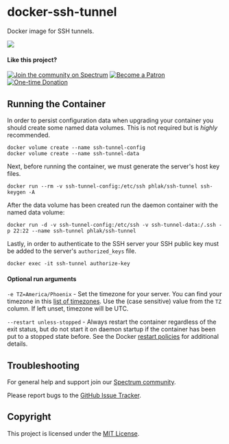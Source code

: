 docker-ssh-tunnel
=================

Docker image for SSH tunnels.

[![](https://images.microbadger.com/badges/image/phlak/ssh-tunnel.svg)](http://microbadger.com/#/images/phlak/ssh-tunnel "Get your own image badge on microbadger.com")

#### Like this project?

[![Join the community on Spectrum](https://img.shields.io/badge/Join_the_community-PHLAKNET-7a15fe.svg)](https://spectrum.chat/phlaknet)
[![Become a Patron](https://img.shields.io/badge/Become_a-Patron-f96854.svg)](https://patreon.com/PHLAK)
[![One-time Donation](https://img.shields.io/badge/Make_a-Donation-006bb6.svg)](https://paypal.me/ChrisKankiewicz)

Running the Container
---------------------

In order to persist configuration data when upgrading your container you should create some
named data volumes. This is not required but is _highly_ recommended.

    docker volume create --name ssh-tunnel-config
    docker volume create --name ssh-tunnel-data

Next, before running the container, we must generate the server's host key files.

    docker run --rm -v ssh-tunnel-config:/etc/ssh phlak/ssh-tunnel ssh-keygen -A

After the data volume has been created run the daemon container with the named data volume:

    docker run -d -v ssh-tunnel-config:/etc/ssh -v ssh-tunnel-data:/.ssh -p 22:22 --name ssh-tunnel phlak/ssh-tunnel

Lastly, in order to authenticate to the SSH server your SSH public key must be added to the
server's `authorized_keys` file.

    docker exec -it ssh-tunnel authorize-key

#### Optional run arguments

`-e TZ=America/Phoenix` - Set the timezone for your server. You can find your timezone in this
                          [list of timezones](https://goo.gl/uy1J6q). Use the (case sensitive)
                          value from the `TZ` column. If left unset, timezone will be UTC.

`--restart unless-stopped` - Always restart the container regardless of the exit status, but do not
                             start it on daemon startup if the container has been put to a stopped
                             state before. See the Docker [restart policies](https://goo.gl/Y0dlDH)
                             for additional details.

Troubleshooting
---------------

For general help and support join our [Spectrum community](https://spectrum.chat/phlaknet).

Please report bugs to the [GitHub Issue Tracker](https://github.com/PHLAK/docker-ssh-tunnel/issues).

Copyright
---------

This project is licensed under the [MIT License](https://github.com/PHLAK/docker-ssh-tunnel/blob/master/LICENSE).
